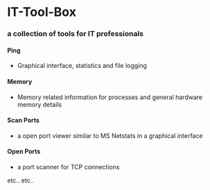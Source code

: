 # IT-Tool-Box
### a collection of tools for IT professionals


#### Ping
- Graphical interface, statistics and file logging

#### Memory 
- Memory related information for processes and general hardware memory details

#### Scan Ports
- a open port viewer similar to MS Netstats in a graphical interface 

#### Open Ports
- a port scanner for TCP connections

etc.. etc..
